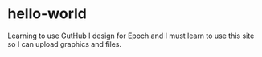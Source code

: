 # hello-world
Learning to use GutHub
I design for Epoch and I must learn to use this site so I can upload graphics and files.
